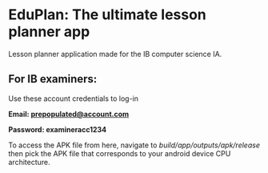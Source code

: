 # EduPlan: The ultimate lesson planner app

Lesson planner application made for the IB computer science IA.

## For IB examiners:
Use these account credentials to log-in

**Email: prepopulated@account.com**

**Password: examineracc1234**

To access the APK file from here, navigate to *build/app/outputs/apk/release* then pick the APK file that corresponds to your android device CPU architecture.
